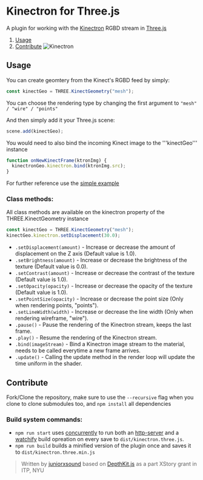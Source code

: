 # Kinectron for Three.js

A plugin for working with the [Kinectron](https://github.com/kinectron/kinectron) RGBD stream in [Three.js](https://github.com/mrdoob/three.js)

1. [Usage](#usage)
1. [Contribute](#contribute)
   ![Kinectron](https://github.com/juniorxsound/Three-Kinectron/blob/add_ktron/assets/Screen%20Shot%202018-01-29%20at%208.39.55%20PM.png)

## Usage

You can create geomtery from the Kinect's RGBD feed by simply:

```js
const kinectGeo = THREE.KinectGeometry("mesh");
```

You can choose the rendering type by changing the first argument to `"mesh" / "wire" / "points"`

And then simply add it your Three.js scene:

```js
scene.add(kinectGeo);
```

You would need to also bind the incoming Kinect image to the '''kinectGeo''' instance

```js
function onNewKinectFrame(ktronImg) {
  kinectronGeo.kinectron.bind(ktronImg.src);
}
```

For further reference use the [simple example](https://github.com/juniorxsound/Three-Kinectron/blob/master/examples/simple.html)

### Class methods:

All class methods are available on the kinectron property of the THREE.KinectGeometry instance

```js
const kinectGeo = THREE.KinectGeometry("mesh");
kinectGeo.kinectron.setDisplacement(30.0);
```

- `.setDisplacement(amount)` - Increase or decrease the amount of displacement on the Z axis (Default value is 1.0).
- `.setBrightness(amount)` - Increase or decrease the brightness of the texture (Default value is 0.0).
- `.setContrast(amount)` - Increase or decrease the contrast of the texture (Default value is 1.0).
- `.setOpacity(opacity)` - Increase or decrease the opacity of the texture (Default value is 1.0).
- `.setPointSize(opacity)` - Increase or decrease the point size (Only when rendering points, "points").
- `.setLineWidth(width)` - Increase or decrease the line width (Only when rendering wireframe, "wire").
- `.pause()` - Pause the rendering of the Kinectron stream, keeps the last frame.
- `.play()` - Resume the rendering of the Kinectron stream.
- `.bind(imageStream)` - Bind a Kinectron image stream to the material, needs to be called everytime a new frame arrives.
- `.update()` - Calling the update method in the render loop will update the time uniform in the shader.

## Contribute

Fork/Clone the repository, make sure to use the `--recursive` flag when you clone to clone submodules too, and `npm install` all dependencies

### Build system commands:

- `npm run start` uses [concurrently](https://github.com/kimmobrunfeldt/concurrently) to run both an [http-server](https://www.npmjs.com/package/http-server) and a [watchify](https://www.npmjs.com/package/watchify) build opreation on every save to `dist/kinectron.three.js`.
- `npm run build` builds a minified version of the plugin once and saves it to `dist/kinectron.three.min.js`

> Written by [juniorxsound](https://github.com/juniorxsound) based on [DepthKit.js](https://github.com/juniorxsound/DepthKit.js) as a part XStory grant in ITP, NYU

